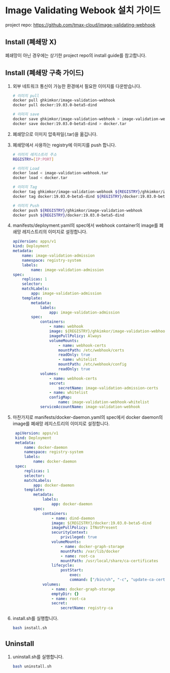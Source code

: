 # Image Validating Webook 설치 가이드
project repo: https://github.com/tmax-cloud/image-validating-webhook

## Install (폐쇄망 X)
폐쇄망이 아닌 경우에는 상기한 project repo의 install guide를 참고합니다.

## Install (폐쇄망 구축 가이드)
1. 외부 네트워크 통신이 가능한 환경에서 필요한 이미지를 다운받습니다.
    ```bash
    # 이미지 pull
    docker pull ghkimkor/image-validation-webhook
    docker pull docker:19.03.0-beta5-dind

    # 이미지 save
    docker save ghkimkor/image-validation-webhook > image-validation-webhook.tar
    docker save docker:19.03.0-beta5-dind > docker.tar
    ```

2. 폐쇄망으로 이미지 압축파일(.tar)을 옮깁니다.
   
3. 폐쇄망에서 사용하는 registry에 이미지를 push 합니다.
    ```bash
    # 이미지 레지스트리 주소
    REGISTRY=[IP:PORT]

    # 이미지 Load
    docker load < image-validation-webhook.tar
    docker load < docker.tar

    # 이미지 Tag
    docker tag ghkimkor/image-validation-webhook ${REGISTRY}/ghkimkor/image-validation-webhook
    docker tag docker:19.03.0-beta5-dind ${REGISTRY}/docker:19.03.0-beta5-dind

    # 이미지 Push
    docker push ${REGISTRY}/ghkimkor/image-validation-webhook
    docker push ${REGISTRY}/docker:19.03.0-beta5-dind
    ```

4. manifests/deployment.yaml의 spec에서 webhook container의 image를 폐쇄망 레지스트리의 이미지로 설정합니다.
    ```yaml
    apiVersion: apps/v1
    kind: Deployment
    metadata:
        name: image-validation-admission
        namespace: registry-system
        labels:
            name: image-validation-admission
    spec:
        replicas: 1
        selector:
        matchLabels:
            app: image-validation-admission
        template:
            metadata:
                labels:
                    app: image-validation-admission
            spec:
                containers:
                    - name: webhook
                    image: ${REGISTRY}/ghkimkor/image-validation-webhook
                    imagePullPolicy: Always
                    volumeMounts:
                        - name: webhook-certs
                        mountPath: /etc/webhook/certs
                        readOnly: true
                        - name: whitelist
                        mountPath: /etc/webhook/config
                        readOnly: true
                volumes:
                    - name: webhook-certs
                    secret:
                        secretName: image-validation-admission-certs
                    - name: whitelist
                    configMap:
                        name: image-validation-webhook-whitelist                      
                serviceAccountName: image-validation-webhook
    ```
5. 마찬가지로 manifests/docker-daemon.yaml의 spec에서 docker daemon의 image를 폐쇄망 레지스트리의 이미지로 설정합니다.
   ```yaml
    apiVersion: apps/v1
    kind: Deployment
    metadata:
        name: docker-daemon
        namespace: registry-system
        labels:
            name: docker-daemon
    spec:
        replicas: 1
        selector:
        matchLabels:
            app: docker-daemon
        template:
            metadata:
                labels:
                    app: docker-daemon
            spec:
                containers:
                    - name: dind-daemon
                    image: ${REGISTRY}/docker:19.03.0-beta5-dind
                    imagePullPolicy: IfNotPresent
                    securityContext: 
                        privileged: true 
                    volumeMounts:
                        - name: docker-graph-storage
                        mountPath: /var/lib/docker
                        - name: root-ca
                        mountPath: /usr/local/share/ca-certificates
                    lifecycle:
                        postStart:
                            exec:
                            command: ["/bin/sh", "-c", "update-ca-certificates"]
                volumes:
                    - name: docker-graph-storage
                    emptyDir: {}
                    - name: root-ca
                    secret:
                        secretName: registry-ca
   ```

6. install.sh를 실행합니다.
    ```bash
    bash install.sh
    ```

## Uninstall
1. uninstall.sh를 실행합니다.
   ```bash
   bash uninstall.sh
   ```
